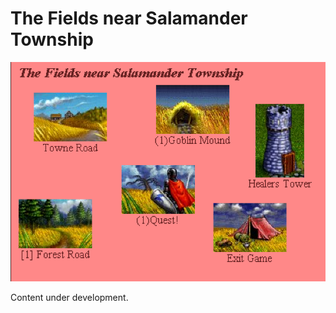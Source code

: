 # The Fields near Salamander Township

![](https://github.com/DCWiki/DCWiki.github.io/blob/main/media/locations/The_Fields_near_Salamander_Township.png?raw=true)

Content under development.
